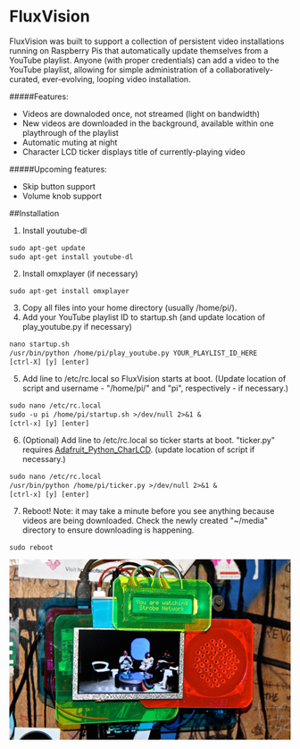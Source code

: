# FluxVision
FluxVision was built to support a collection of persistent video installations running on Raspberry Pis that automatically update themselves from a YouTube playlist. Anyone (with proper credentials) can add a video to the YouTube playlist, allowing for simple administration of a collaboratively-curated, ever-evolving, looping video installation.

#####Features:
* Videos are downaloded once, not streamed (light on bandwidth)
* New videos are downloaded in the background, available within one playthrough of the playlist
* Automatic muting at night
* Character LCD ticker displays title of currently-playing video

#####Upcoming features:
* Skip button support
* Volume knob support

##Installation

1. Install youtube-dl

  ```
  sudo apt-get update
  sudo apt-get install youtube-dl
  ```
2. Install omxplayer (if necessary)

  ```
  sudo apt-get install omxplayer
  ```
3. Copy all files into your home directory (usually /home/pi/).
4. Add your YouTube playlist ID to startup.sh (and update location of play_youtube.py if necessary)

  ```
  nano startup.sh
  /usr/bin/python /home/pi/play_youtube.py YOUR_PLAYLIST_ID_HERE
  [ctrl-X] [y] [enter]
  ```
5. Add line to /etc/rc.local so FluxVision starts at boot. (Update location of script and username - "/home/pi/" and "pi", respectively - if necessary.)

  ```
  sudo nano /etc/rc.local
  sudo -u pi /home/pi/startup.sh >/dev/null 2>&1 &
  [ctrl-x] [y] [enter]
  ```
6. (Optional) Add line to /etc/rc.local so ticker starts at boot. "ticker.py" requires [Adafruit_Python_CharLCD](https://github.com/adafruit/Adafruit_Python_CharLCD). (update location of script if necessary.)
 
  ```
  sudo nano /etc/rc.local
  /usr/bin/python /home/pi/ticker.py >/dev/null 2>&1 &
  [ctrl-x] [y] [enter]
  ```

7. Reboot! Note: it may take a minute before you see anything because videos are being downloaded. Check the newly created "~/media" directory to ensure downloading is happening.

  ```
  sudo reboot
  ```



![Installation at Silent Barn](/images/installation_shot_1.jpg?raw=true "Installation at Silent Barn")
